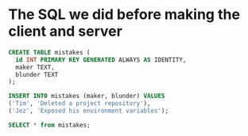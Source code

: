 # The SQL we did before making the client and server

```sql
CREATE TABLE mistakes (
  id INT PRIMARY KEY GENERATED ALWAYS AS IDENTITY,
  maker TEXT,
  blunder TEXT
);

INSERT INTO mistakes (maker, blunder) VALUES
('Tim', 'Deleted a project repository'),
('Jez', 'Exposed his environment variables');

SELECT * from mistakes;
```
